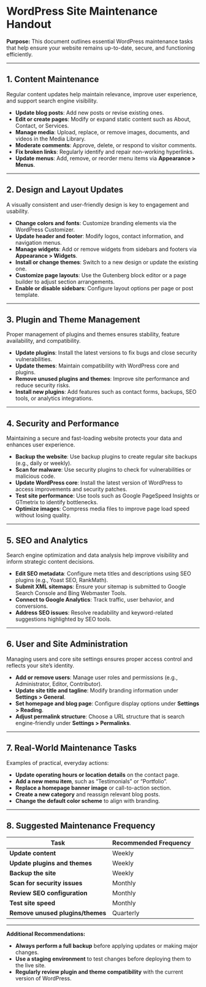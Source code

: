 
# WordPress Site Maintenance Handout

**Purpose:**
This document outlines essential WordPress maintenance tasks that help ensure your website remains up-to-date, secure, and functioning efficiently.

---

## 1. Content Maintenance

Regular content updates help maintain relevance, improve user experience, and support search engine visibility.

* **Update blog posts**: Add new posts or revise existing ones.
* **Edit or create pages**: Modify or expand static content such as About, Contact, or Services.
* **Manage media**: Upload, replace, or remove images, documents, and videos in the Media Library.
* **Moderate comments**: Approve, delete, or respond to visitor comments.
* **Fix broken links**: Regularly identify and repair non-working hyperlinks.
* **Update menus**: Add, remove, or reorder menu items via **Appearance > Menus**.

---

## 2. Design and Layout Updates

A visually consistent and user-friendly design is key to engagement and usability.

* **Change colors and fonts**: Customize branding elements via the WordPress Customizer.
* **Update header and footer**: Modify logos, contact information, and navigation menus.
* **Manage widgets**: Add or remove widgets from sidebars and footers via **Appearance > Widgets**.
* **Install or change themes**: Switch to a new design or update the existing one.
* **Customize page layouts**: Use the Gutenberg block editor or a page builder to adjust section arrangements.
* **Enable or disable sidebars**: Configure layout options per page or post template.

---

## 3. Plugin and Theme Management

Proper management of plugins and themes ensures stability, feature availability, and compatibility.

* **Update plugins**: Install the latest versions to fix bugs and close security vulnerabilities.
* **Update themes**: Maintain compatibility with WordPress core and plugins.
* **Remove unused plugins and themes**: Improve site performance and reduce security risks.
* **Install new plugins**: Add features such as contact forms, backups, SEO tools, or analytics integrations.

---

## 4. Security and Performance

Maintaining a secure and fast-loading website protects your data and enhances user experience.

* **Backup the website**: Use backup plugins to create regular site backups (e.g., daily or weekly).
* **Scan for malware**: Use security plugins to check for vulnerabilities or malicious code.
* **Update WordPress core**: Install the latest version of WordPress to access improvements and security patches.
* **Test site performance**: Use tools such as Google PageSpeed Insights or GTmetrix to identify bottlenecks.
* **Optimize images**: Compress media files to improve page load speed without losing quality.

---

## 5. SEO and Analytics

Search engine optimization and data analysis help improve visibility and inform strategic content decisions.

* **Edit SEO metadata**: Configure meta titles and descriptions using SEO plugins (e.g., Yoast SEO, RankMath).
* **Submit XML sitemaps**: Ensure your sitemap is submitted to Google Search Console and Bing Webmaster Tools.
* **Connect to Google Analytics**: Track traffic, user behavior, and conversions.
* **Address SEO issues**: Resolve readability and keyword-related suggestions highlighted by SEO tools.

---

## 6. User and Site Administration

Managing users and core site settings ensures proper access control and reflects your site’s identity.

* **Add or remove users**: Manage user roles and permissions (e.g., Administrator, Editor, Contributor).
* **Update site title and tagline**: Modify branding information under **Settings > General**.
* **Set homepage and blog page**: Configure display options under **Settings > Reading**.
* **Adjust permalink structure**: Choose a URL structure that is search engine-friendly under **Settings > Permalinks**.

---

## 7. Real-World Maintenance Tasks

Examples of practical, everyday actions:

* **Update operating hours or location details** on the contact page.
* **Add a new menu item**, such as “Testimonials” or “Portfolio”.
* **Replace a homepage banner image** or call-to-action section.
* **Create a new category** and reassign relevant blog posts.
* **Change the default color scheme** to align with branding.

---

## 8. Suggested Maintenance Frequency

| Task                             | Recommended Frequency |
| -------------------------------- | --------------------- |
| **Update content**               | Weekly                |
| **Update plugins and themes**    | Weekly                |
| **Backup the site**              | Weekly                |
| **Scan for security issues**     | Monthly               |
| **Review SEO configuration**     | Monthly               |
| **Test site speed**              | Monthly               |
| **Remove unused plugins/themes** | Quarterly             |

---

**Additional Recommendations:**

* **Always perform a full backup** before applying updates or making major changes.
* **Use a staging environment** to test changes before deploying them to the live site.
* **Regularly review plugin and theme compatibility** with the current version of WordPress.


